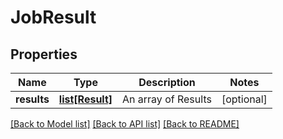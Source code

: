 # JobResult

## Properties
Name | Type | Description | Notes
------------ | ------------- | ------------- | -------------
**results** | [**list[Result]**](Result.md) | An array of Results | [optional] 

[[Back to Model list]](../README.md#documentation-for-models) [[Back to API list]](../README.md#documentation-for-api-endpoints) [[Back to README]](../README.md)


